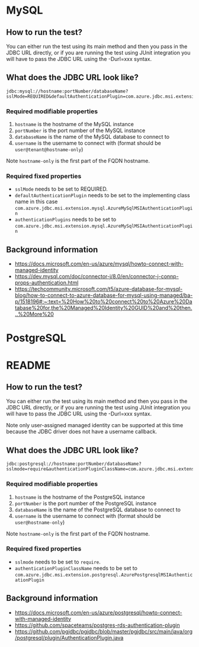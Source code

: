 # MySQL

## How to run the test?

You can either run the test using its main method and then you pass in the JDBC URL directly, or if you are running the test using JUnit integration you will have to pass the JDBC URL using the -Durl=xxx syntax.

## What does the JDBC URL look like?

```
jdbc:mysql://hostname:portNumber/databaseName?sslMode=REQUIRED&defaultAuthenticationPlugin=com.azure.jdbc.msi.extension.mysql.AzureMySqlMSIAuthenticationPlugin&authenticationPlugins=com.azure.jdbc.msi.extension.mysql.AzureMySqlMSIAuthenticationPlugin&user=username
```

### Required modifiable properties

1. `hostname` is the hostname of the MySQL instance
2. `portNumber` is the port number of the MySQL instance
3. `databaseName` is the name of the MySQL database to connect to
4. `username` is the username to connect with (format should be `user@tenant@hostname-only`)

Note `hostname-only` is the first part of the FQDN hostname.

### Required fixed properties

* `sslMode` needs to be set to REQUIRED.
* `defaultAuthenticationPlugin` needs to be set to the implementing class name in this case `com.azure.jdbc.msi.extension.mysql.AzureMySqlMSIAuthenticationPlugin`
* `authenticationPlugins` needs to be set to `com.azure.jdbc.msi.extension.mysql.AzureMySqlMSIAuthenticationPlugin`

## Background information

* https://docs.microsoft.com/en-us/azure/mysql/howto-connect-with-managed-identity 
* https://dev.mysql.com/doc/connector-j/8.0/en/connector-j-connp-props-authentication.html
* https://techcommunity.microsoft.com/t5/azure-database-for-mysql-blog/how-to-connect-to-azure-database-for-mysql-using-managed/ba-p/1518196#:~:text=%20How%20to%20connect%20to%20Azure%20Database%20for,the%20Managed%20Identity%20GUID%20and%20then...%20More%20


# PostgreSQL

# README

## How to run the test?

You can either run the test using its main method and then you pass in the JDBC
URL directly, or if you are running the test using JUnit integration you will
have to pass the JDBC URL using the -Durl=xxx syntax.

Note only user-assigned managed identity can be supported at this time because
the JDBC driver does not have a username callback.

## What does the JDBC URL look like?

```
jdbc:postgresql://hostname:portNumber/databaseName?sslmode=require&authenticationPluginClassName=com.azure.jdbc.msi.extension.postgresql.AzurePostgresMSIAuthenticationPlugin&user=username
```

### Required modifiable properties

1. `hostname` is the hostname of the PostgreSQL instance
2. `portNumber` is the port number of the PostgreSQL instance
3. `databaseName` is the name of the PostgreSQL database to connect to
4. `username` is the username to connect with (format should be `user@hostname-only`)

Note `hostname-only` is the first part of the FQDN hostname.

### Required fixed properties

* `sslmode` needs to be set to `require`.
* `authenticationPluginClassName` needs to be set to `com.azure.jdbc.msi.extension.postgresql.AzurePostgresqlMSIAuthenticationPlugin`

## Background information

* https://docs.microsoft.com/en-us/azure/postgresql/howto-connect-with-managed-identity
* https://github.com/spaceteams/postgres-rds-authentication-plugin
* https://github.com/pgjdbc/pgjdbc/blob/master/pgjdbc/src/main/java/org/postgresql/plugin/AuthenticationPlugin.java
